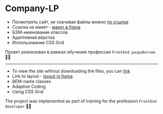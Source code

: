 # Company-LP

- Посмотреть сайт, не скачивая файлы можно [по ссылке](https://barandakhina.github.io/Company-LP/)
- Cсылка на макет - [макет в figma](https://www.figma.com/file/OmLEbwRJtKxnOTFCLhrIIe/Company-(LP)?node-id=0%3A1)
- БЭМ-именование классов 
- Адаптивная вёрстка
- Использование CSS Grid

Проект реализован в рамках обучения профессии `FrontEnd разработчик` 👩‍💻

--------------------------------------------------------------------------------------

- To view the site without downloading the files, you can [link](https://barandakhina.github.io/Home-page__bulding/)
- Link to layout - [layout in figma](https://www.figma.com/file/OmLEbwRJtKxnOTFCLhrIIe/Company-(LP)?node-id=0%3A1)
- BEM-name classes 
- Adaptive Coding
- Using CSS Grid

The project was implemented as part of training for the profession `FrontEnd developer` 👩‍💻
